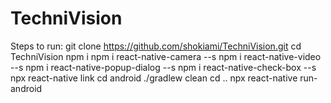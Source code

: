 # TechniVision
Steps to run:
git clone https://github.com/shokiami/TechniVision.git
cd TechniVision
npm i
npm i react-native-camera --s
npm i react-native-video --s
npm i react-native-popup-dialog --s
npm i react-native-check-box --s
npx react-native link
cd android
./gradlew clean
cd ..
npx react-native run-android

